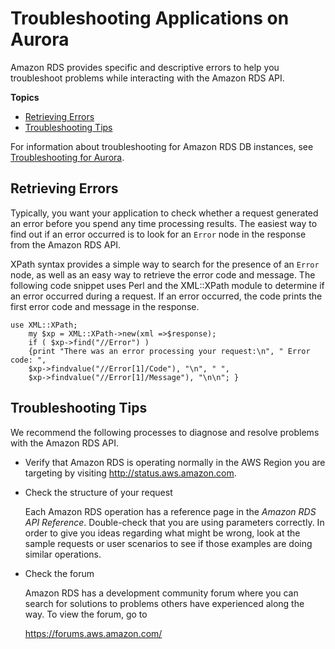 # Troubleshooting Applications on Aurora<a name="APITroubleshooting"></a>

Amazon RDS provides specific and descriptive errors to help you troubleshoot problems while interacting with the Amazon RDS API\.

**Topics**
+ [Retrieving Errors](#RetrievingErrors)
+ [Troubleshooting Tips](#TroubleshootingTipss)

 For information about troubleshooting for Amazon RDS DB instances, see [Troubleshooting for Aurora](CHAP_Troubleshooting.md)\. 

## Retrieving Errors<a name="RetrievingErrors"></a>

Typically, you want your application to check whether a request generated an error before you spend any time processing results\. The easiest way to find out if an error occurred is to look for an `Error` node in the response from the Amazon RDS API\.

XPath syntax provides a simple way to search for the presence of an `Error` node, as well as an easy way to retrieve the error code and message\. The following code snippet uses Perl and the XML::XPath module to determine if an error occurred during a request\. If an error occurred, the code prints the first error code and message in the response\. 

```
use XML::XPath; 
    my $xp = XML::XPath->new(xml =>$response); 
    if ( $xp->find("//Error") ) 
    {print "There was an error processing your request:\n", " Error code: ",
    $xp->findvalue("//Error[1]/Code"), "\n", " ",
    $xp->findvalue("//Error[1]/Message"), "\n\n"; }
```

## Troubleshooting Tips<a name="TroubleshootingTipss"></a>

 We recommend the following processes to diagnose and resolve problems with the Amazon RDS API\. 
+ Verify that Amazon RDS is operating normally in the AWS Region you are targeting by visiting [http://status\.aws\.amazon\.com](http://status.aws.amazon.com/)\.
+ Check the structure of your request

  Each Amazon RDS operation has a reference page in the *Amazon RDS API Reference*\. Double\-check that you are using parameters correctly\. In order to give you ideas regarding what might be wrong, look at the sample requests or user scenarios to see if those examples are doing similar operations\.
+ Check the forum

  Amazon RDS has a development community forum where you can search for solutions to problems others have experienced along the way\. To view the forum, go to 

   [https://forums\.aws\.amazon\.com/](https://forums.aws.amazon.com/) 